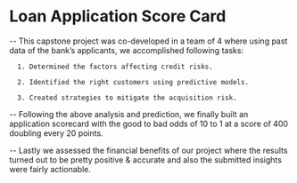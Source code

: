 # Loan Application Score Card

-- This capstone project was co-developed in a team of 4 where using past data of the bank’s applicants, we accomplished following tasks:

      1. Determined the factors affecting credit risks.
      
      2. Identified the right customers using predictive models.
      
      3. Created strategies to mitigate the acquisition risk.
      
-- Following the above analysis and prediction, we finally built an application scorecard with the good to bad odds of 10 to 1 at a score of 400 doubling every 20 points.

-- Lastly we assessed the financial benefits of our project where the results turned out to be pretty positive & accurate and also the submitted insights were fairly actionable.
